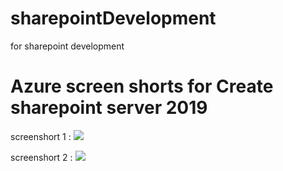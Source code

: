 # sharepointDevelopment
for sharepoint development
# Azure screen shorts for Create sharepoint server 2019


screenshort 1 :
![](images/Screenshot%202020-05-14%20at%2012.09.05%20PM.png)

screenshort 2 :
![](images/Screenshot%202020-05-14%20at%2012.10.14%20PM.png)

